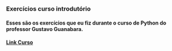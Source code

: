 <h3> Exercícios curso introdutório </h3>
<h4>Esses são os exercícios que eu fiz durante o curso de Python do professor Gustavo Guanabara.<h4>

[Link Curso](https://www.youtube.com/watch?v=S9uPNppGsGo&list=PLHz_AreHm4dlKP6QQCekuIPky1CiwmdI6)
